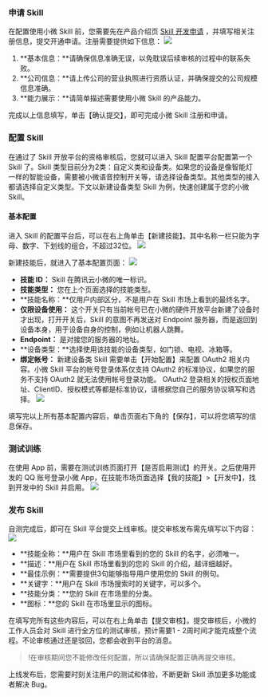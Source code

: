 ### 申请 Skill
在配置使用小微 Skill 前，您需要先在产品介绍页 [Skill 开发申请](https://xiaowei.qcloud.com/skill.html) ，并填写相关注册信息，提交开通申请。注册需要提供如下信息：
![](https://main.qcloudimg.com/raw/f3f475fd2cacb611c73761f6150858d9.png)
1. **基本信息：**请确保信息准确无误，以免耽误后续审核的过程中的联系失败。
2. **公司信息：**请上传公司的营业执照进行资质认证，并确保提交的公司规模信息准确。
3. **能力展示：**请简单描述需要使用小微 Skill 的产品能力。

完成以上信息填写，单击【确认提交】，即可完成小微 Skill 注册和申请。

### 配置 Skill
在通过了 Skill 开放平台的资格审核后，您就可以进入 Skill 配置平台配置第一个 Skill 了。Skill 类型目前分为2类：自定义类和设备类。如果您的设备是像智能灯一样的智能设备，需要被小微语音控制开关等，请选择设备类型。其他类型的接入都请选择自定义类型。下文以新建设备类型 Skill 为例，快速创建属于您的小微 Skill。

#### 基本配置
进入 Skill 的配置平台后，可以在右上角单击【新建技能】。其中名称一栏只能为字母、数字、下划线的组合，不超过32位。
![](https://main.qcloudimg.com/raw/84b671532f95937776b8ff352043de41.jpg)

新建技能后，就进入了基本配置页面：
![](https://mc.qcloudimg.com/static/img/6017366d7278e6fe31c854c38e4dd65e/image.png)
- **技能 ID：** Skill 在腾讯云小微的唯一标识。
- **技能类型：** 您在上个页面选择的技能类型。
- **技能名称：**仅用户内部区分，不是用户在 Skill 市场上看到的最终名字。
- **仅限设备使用：** 这个开关只有当前帐号已在小微的硬件开放平台新建了设备时才出现，打开开关后，Skill 的意图不再发送对 Endpoint 服务器，而是返回到设备本身，用于设备自身的控制，例如让机器人跳舞。
- **Endpoint：** 是对接您的服务器的地址。
- **设备类型：**选择使用该技能的设备类型，如门锁、电视、冰箱等。
- **绑定帐号：** 新建设备类 Skill 需要单击【开始配置】来配置 OAuth2 相关内容。小微 Skill 平台的帐号登录体系仅支持 OAuth2 的标准协议，如果您的服务不支持 OAuth2 就无法使用帐号登录功能。
OAuth2 登录相关的授权页面地址、ClientID、授权模式等都是标准协议，请根据您自己的服务协议填写和选择。
![](https://main.qcloudimg.com/raw/c8b5a32d6ac2b5f72171f5e0ba0a4e3b.png)

填写完以上所有基本配置内容后，单击页面右下角的【保存】，可以将您填写的信息保存。

### 测试训练
在使用 App 前，需要在测试训练页面打开【是否启用测试】的开关。之后使用开发的 QQ 账号登录小微 App，在技能市场页面选择【我的技能】>【开发中】，找到开发中的 Skill 并启用。
![](https://mc.qcloudimg.com/static/img/3b17697c6027e04652b878bb7ea802e3/image.png)

### 发布 Skill
自测完成后，即可在 Skill 平台提交上线审核。提交审核发布需先填写以下内容：
![](https://mc.qcloudimg.com/static/img/98ef4cfc1c2aa60035e97f84cfdb103e/image.png)
- **技能全称：**用户在 Skill 市场里看到的您的 Skill 的名字，必须唯一。
- **描述：**用户在 Skill 市场里看到的您的 Skill 的介绍，越详细越好。
- **最佳示例：**需要提供3句能够指导用户使用您的 Skill 的例句。
- **关键字：**用户在 Skill 市场搜索时的关键字，可以多个。
- **技能分类：**您的 Skill 在市场里的分类。
- **图标：**您的 Skill 在市场里显示的图标。

在填写完所有这些内容后，可以在右上角单击【提交审核】。提交审核后，小微的工作人员会对 Skill 进行全方位的测试审核，预计需要1 - 2周时间才能完成整个流程。不论审核通过还是驳回，您都会收到平台的消息。
>!在审核期间您不能修改任何配置，所以请确保配置正确再提交审核。

上线发布后，您需要时刻关注用户的测试和体验，不断更新 Skill 添加更多功能或者解决 Bug。
